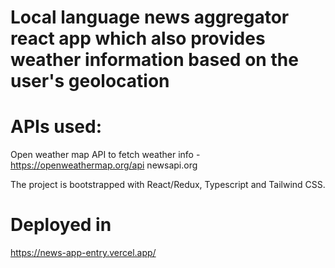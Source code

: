 # Local language news aggregator react app which also provides weather information based on the user's geolocation

# APIs used:
Open weather map API to fetch weather info - https://openweathermap.org/api
newsapi.org

The project is bootstrapped with React/Redux, Typescript and Tailwind CSS.

# Deployed in
https://news-app-entry.vercel.app/
